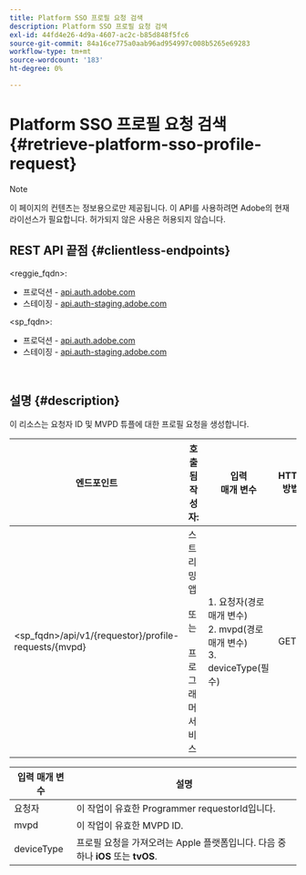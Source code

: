 ```yaml
---
title: Platform SSO 프로필 요청 검색
description: Platform SSO 프로필 요청 검색
exl-id: 44fd4e26-4d9a-4607-ac2c-b85d848f5fc6
source-git-commit: 84a16ce775a0aab96ad954997c008b5265e69283
workflow-type: tm+mt
source-wordcount: '183'
ht-degree: 0%

---
```


# Platform SSO 프로필 요청 검색 {#retrieve-platform-sso-profile-request}

>[!NOTE]
>
>이 페이지의 컨텐츠는 정보용으로만 제공됩니다. 이 API를 사용하려면 Adobe의 현재 라이선스가 필요합니다. 허가되지 않은 사용은 허용되지 않습니다.

## REST API 끝점 {#clientless-endpoints}

&lt;reggie_fqdn>:

* 프로덕션 - [api.auth.adobe.com](http://api.auth.adobe.com/)
* 스테이징 - [api.auth-staging.adobe.com](http://api.auth-staging.adobe.com/)

&lt;sp_fqdn>:

* 프로덕션 - [api.auth.adobe.com](http://api.auth.adobe.com/)
* 스테이징 - [api.auth-staging.adobe.com](http://api.auth-staging.adobe.com/)

</br>

## 설명 {#description}

이 리소스는 요청자 ID 및 MVPD 튜플에 대한 프로필 요청을 생성합니다.


| 엔드포인트 | 호출됨  </br>작성자: | 입력   </br>매개 변수 | HTTP  </br>방법 | 응답 | HTTP  </br>응답 |
| --- | --- | --- | --- | --- | --- |
| &lt;sp_fqdn>/api/v1/{requestor}/profile-requests/{mvpd} | 스트리밍 앱</br></br>또는</br></br>프로그래머 서비스 | 1. 요청자(경로 매개 변수)</br>2. mvpd(경로 매개 변수)</br>3. deviceType(필수) | GET | 클라이언트 애플리케이션에 대한 실제 페이로드가 불투명하기 때문에 응답 Content-Type은 application/octet-stream이 됩니다.</br></br>응답은 애플리케이션에서 플랫폼으로 전달되어야 합니다</br></br>프로필 SSO를 얻기 위한 SSO 엔진. | 200 - 성공   </br>400 - 잘못된 요청 |


| 입력 매개 변수 | 설명 |
| --------------- | -------------------------------------------------------------------------------------------------------- |
| 요청자 | 이 작업이 유효한 Programmer requestorId입니다. |
| mvpd | 이 작업이 유효한 MVPD ID. |
| deviceType | 프로필 요청을 가져오려는 Apple 플랫폼입니다.  다음 중 하나 **iOS** 또는 **tvOS**. |
